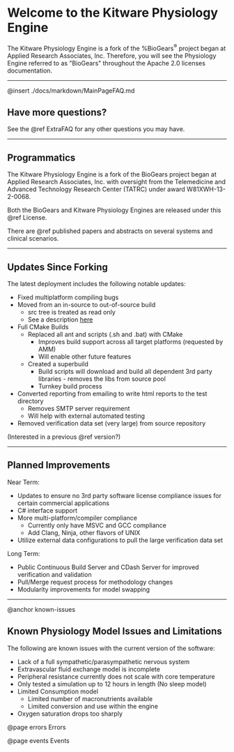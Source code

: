      

# Welcome to the Kitware Physiology Engine

The Kitware Physiology Engine is a fork of the %BioGears<sup>&reg;</sup> project began at Applied Research Associates, Inc.  Therefore, you will see the Physiology Engine referred to as "BioGears" throughout the Apache 2.0 licenses documentation.

- - -

@insert ./docs/markdown/MainPageFAQ.md

## Have more questions?

See the @ref ExtraFAQ for any other questions you may have.

- - -

## Programmatics

The Kitware Physiology Engine is a fork of the BioGears project began at Applied Research Associates, Inc. with oversight from the Telemedicine and Advanced Technology Research Center (TATRC) under award W81XWH-13-2-0068.

Both the BioGears and Kitware Physiology Engines are released under this @ref License.

There are @ref published papers and abstracts on several systems and clinical scenarios. 

- - -

## Updates Since Forking

The latest deployment includes the following notable updates:
- Fixed multiplatform compiling bugs
- Moved from an in-source to out-of-source build
	- src tree is treated as read only
	- See a description <a href="https://cmake.org/Wiki/CMake_FAQ#What_is_an_.22out-of-source.22_build.3F">here</a>
- Full CMake Builds
	- Replaced all ant and scripts (.sh and .bat) with CMake
		- Improves build support across all target platforms (requested by AMM)
		- Will enable other future features
	- Created a superbuild
		- Build scripts will download and build all dependent 3rd party libraries - removes the libs from source pool
		- Turnkey build process
- Converted reporting from emailing to write html reports to the test directory
	- Removes SMTP server requirement
	- Will help with external automated testing
- Removed verification data set (very large) from source repository

(Interested in a previous @ref version?)

- - -

## Planned Improvements

Near Term:
- Updates to ensure no 3rd party software license compliance issues for certain commercial applications
- C# interface support
- More multi-platform/compiler compliance
	- Currently only have MSVC and GCC compliance
	- Add Clang, Ninja, other flavors of UNIX
- Utilize external data configurations to pull the large verification data set

Long Term:
- Public Continuous Build Server and CDash Server for improved verification and validation
- Pull/Merge request process for methodology changes
- Modularity improvements for model swapping

- - -
@anchor known-issues
## Known Physiology Model Issues and Limitations
The following are known issues with the current version of the software:
- Lack of a full sympathetic/parasympathetic nervous system
- Extravascular fluid exchange model is incomplete
- Peripheral resistance currently does not scale with core temperature
- Only tested a simulation up to 12 hours in length (No sleep model)
- Limited Consumption model
	- Limited number of macronutrients available
	- Limited conversion and use within the engine
- Oxygen saturation drops too sharply


@page errors Errors

@page events Events


